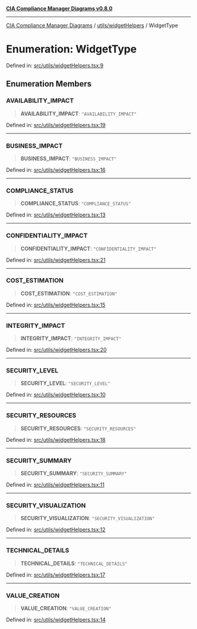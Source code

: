 [**CIA Compliance Manager Diagrams v0.8.0**](../../../README.md)

***

[CIA Compliance Manager Diagrams](../../../modules.md) / [utils/widgetHelpers](../README.md) / WidgetType

# Enumeration: WidgetType

Defined in: [src/utils/widgetHelpers.tsx:9](https://github.com/Hack23/cia-compliance-manager/blob/791b5a1b6e700c8b8480de209374e4cb1086330d/src/utils/widgetHelpers.tsx#L9)

## Enumeration Members

### AVAILABILITY\_IMPACT

> **AVAILABILITY\_IMPACT**: `"AVAILABILITY_IMPACT"`

Defined in: [src/utils/widgetHelpers.tsx:19](https://github.com/Hack23/cia-compliance-manager/blob/791b5a1b6e700c8b8480de209374e4cb1086330d/src/utils/widgetHelpers.tsx#L19)

***

### BUSINESS\_IMPACT

> **BUSINESS\_IMPACT**: `"BUSINESS_IMPACT"`

Defined in: [src/utils/widgetHelpers.tsx:16](https://github.com/Hack23/cia-compliance-manager/blob/791b5a1b6e700c8b8480de209374e4cb1086330d/src/utils/widgetHelpers.tsx#L16)

***

### COMPLIANCE\_STATUS

> **COMPLIANCE\_STATUS**: `"COMPLIANCE_STATUS"`

Defined in: [src/utils/widgetHelpers.tsx:13](https://github.com/Hack23/cia-compliance-manager/blob/791b5a1b6e700c8b8480de209374e4cb1086330d/src/utils/widgetHelpers.tsx#L13)

***

### CONFIDENTIALITY\_IMPACT

> **CONFIDENTIALITY\_IMPACT**: `"CONFIDENTIALITY_IMPACT"`

Defined in: [src/utils/widgetHelpers.tsx:21](https://github.com/Hack23/cia-compliance-manager/blob/791b5a1b6e700c8b8480de209374e4cb1086330d/src/utils/widgetHelpers.tsx#L21)

***

### COST\_ESTIMATION

> **COST\_ESTIMATION**: `"COST_ESTIMATION"`

Defined in: [src/utils/widgetHelpers.tsx:15](https://github.com/Hack23/cia-compliance-manager/blob/791b5a1b6e700c8b8480de209374e4cb1086330d/src/utils/widgetHelpers.tsx#L15)

***

### INTEGRITY\_IMPACT

> **INTEGRITY\_IMPACT**: `"INTEGRITY_IMPACT"`

Defined in: [src/utils/widgetHelpers.tsx:20](https://github.com/Hack23/cia-compliance-manager/blob/791b5a1b6e700c8b8480de209374e4cb1086330d/src/utils/widgetHelpers.tsx#L20)

***

### SECURITY\_LEVEL

> **SECURITY\_LEVEL**: `"SECURITY_LEVEL"`

Defined in: [src/utils/widgetHelpers.tsx:10](https://github.com/Hack23/cia-compliance-manager/blob/791b5a1b6e700c8b8480de209374e4cb1086330d/src/utils/widgetHelpers.tsx#L10)

***

### SECURITY\_RESOURCES

> **SECURITY\_RESOURCES**: `"SECURITY_RESOURCES"`

Defined in: [src/utils/widgetHelpers.tsx:18](https://github.com/Hack23/cia-compliance-manager/blob/791b5a1b6e700c8b8480de209374e4cb1086330d/src/utils/widgetHelpers.tsx#L18)

***

### SECURITY\_SUMMARY

> **SECURITY\_SUMMARY**: `"SECURITY_SUMMARY"`

Defined in: [src/utils/widgetHelpers.tsx:11](https://github.com/Hack23/cia-compliance-manager/blob/791b5a1b6e700c8b8480de209374e4cb1086330d/src/utils/widgetHelpers.tsx#L11)

***

### SECURITY\_VISUALIZATION

> **SECURITY\_VISUALIZATION**: `"SECURITY_VISUALIZATION"`

Defined in: [src/utils/widgetHelpers.tsx:12](https://github.com/Hack23/cia-compliance-manager/blob/791b5a1b6e700c8b8480de209374e4cb1086330d/src/utils/widgetHelpers.tsx#L12)

***

### TECHNICAL\_DETAILS

> **TECHNICAL\_DETAILS**: `"TECHNICAL_DETAILS"`

Defined in: [src/utils/widgetHelpers.tsx:17](https://github.com/Hack23/cia-compliance-manager/blob/791b5a1b6e700c8b8480de209374e4cb1086330d/src/utils/widgetHelpers.tsx#L17)

***

### VALUE\_CREATION

> **VALUE\_CREATION**: `"VALUE_CREATION"`

Defined in: [src/utils/widgetHelpers.tsx:14](https://github.com/Hack23/cia-compliance-manager/blob/791b5a1b6e700c8b8480de209374e4cb1086330d/src/utils/widgetHelpers.tsx#L14)
